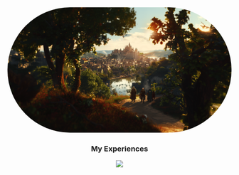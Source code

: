 <div align="center">
  <img src="11.png" style="border-radius: 150px;">
  
  ### My Experiences
  <img src="https://skillicons.dev/icons?i=html,css,scss,js,ts,react,nextjs,c,cpp,cs,py,bootstrap,tailwind,discordjs,cloudflare,dotnet,gcp,kali,linux,windows,mongodb,mysql,nodejs,unity,blender,electron" />
  
</div>
